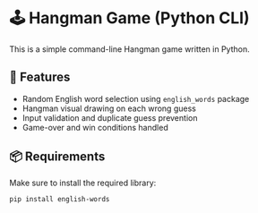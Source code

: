 # 🕹️ Hangman Game (Python CLI)

This is a simple command-line Hangman game written in Python.

## 🎯 Features

- Random English word selection using `english_words` package
- Hangman visual drawing on each wrong guess
- Input validation and duplicate guess prevention
- Game-over and win conditions handled

## 📦 Requirements

Make sure to install the required library:

```bash
pip install english-words
